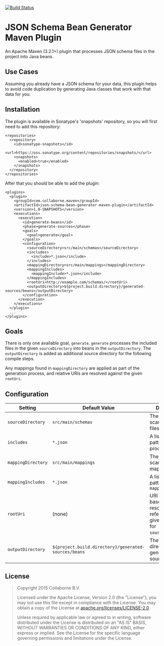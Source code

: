 [![Build Status](https://travis-ci.org/Collaborne/json-schema-bean-generator-maven-plugin.svg?branch=master)](https://travis-ci.org/Collaborne/json-schema-bean-generator-maven-plugin)

JSON Schema Bean Generator Maven Plugin
==================================

An Apache Maven (3.2.1+) plugin that processes JSON schema files in the project into
Java beans.


Use Cases
---------

Assuming you already have a JSON schema for your data, this plugin helps to avoid code duplication
by generating Java classes that work with that data for you.

Installation
------------

The plugin is available in Sonatype's 'snapshots' repository, so you will first need to add this
repository:

    <repositories>
      <repository>
        <id>sonatype-snapshots</id>
        <url>https://oss.sonatype.org/content/repositories/snapshots/</url>
        <snapshots>
          <enabled>true</enabled>
        </snapshots>
      </repository>
    </repositories>

After that you should be able to add the plugin:

    <plugins>
      <plugin>
        <groupId>com.collaborne.maven</groupId>
        <artifactId>json-schema-bean-generator-maven-plugin</artifactId>
        <version>1.0-SNAPSHOTS</version>
        <executions>
          <execution>
            <id>generate-beans</id>
            <phase>generate-sources</phase>
            <goals>
              <goal>generate</goal>
            </goals>
            <configuration>
              <sourceDirectory>src/main/schemas</sourceDirectory>
              <includes>
                <include>*.json</include>
              </includes>
              <mappingDirectory>src/main/mappings</mappingDirectory>
              <mappingIncludes>
                <mappingInclude>*.json</include>
              </mappingIncludes>
              <rootUri>http://example.com/schemas/</rootUri>
              <outputDirectory>${project.build.directory}/generated-sources/beans</outputDirectory>
            </configuration>
          </execution>
        </executions>
      </plugin>
      ...
    </plugins>


Goals
-----

There is only one available goal, `generate`. `generate` processes the included files in the
given `sourceDirectory` into beans in the `outputDirectory`. The `outputDirectory` is added
as additional source directory for the following compile steps.

Any mappings found in `mappingDirectory` are applied as part of the generation process, and relative
URIs are resolved against the given `rootUri`.


Configuration
-------------

Setting            | Default Value                                        | Description
-------------------|------------------------------------------------------|-------------
`sourceDirectory`  | `src/main/schemas`                                   | The directory to scan for JSON files to process
`includes`         | `*.json`                                             | A list of include patterns to process
`mappingDirectory` | `src/main/mappings`                                  | The directory to scan for mapping files
`mappingIncludes`  | `*.json`                                             | A list of include patterns for `mappingDirectory`
`rootUri`          | (none)                                               | URI to use as base when resolving relative references. If not given it is the URI for `sourceDirectory`.
`outputDirectory`  | `${project.build.directory}/generated-sources/beans` | The output directory for generated sources

License
-------

> Copyright 2015 Collaborne B.V.
>
> Licensed under the Apache License, Version 2.0 (the "License");
> you may not use this file except in compliance with the License.
> You may obtain a copy of the License at [apache.org/licenses/LICENSE-2.0](http://www.apache.org/licenses/LICENSE-2.0)
>
> Unless required by applicable law or agreed to in writing, software
> distributed under the License is distributed on an "AS IS" BASIS,
> WITHOUT WARRANTIES OR CONDITIONS OF ANY KIND, either express or implied.
> See the License for the specific language governing permissions and
> limitations under the License.

